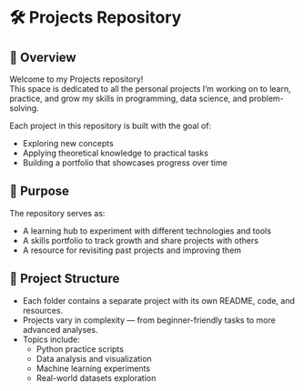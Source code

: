 # 🛠️ Projects Repository

## 📌 Overview
Welcome to my Projects repository!  
This space is dedicated to all the personal projects I’m working on to learn, practice, and grow my skills in programming, data science, and problem-solving.  

Each project in this repository is built with the goal of:
- Exploring new concepts  
- Applying theoretical knowledge to practical tasks  
- Building a portfolio that showcases progress over time

## 🎯 Purpose
The repository serves as:
- A learning hub to experiment with different technologies and tools  
- A skills portfolio to track growth and share projects with others  
- A resource for revisiting past projects and improving them  

## 📂 Project Structure
- Each folder contains a separate project with its own README, code, and resources.  
- Projects vary in complexity — from beginner-friendly tasks to more advanced analyses.  
- Topics include:
  - Python practice scripts  
  - Data analysis and visualization  
  - Machine learning experiments  
  - Real-world datasets exploration  
